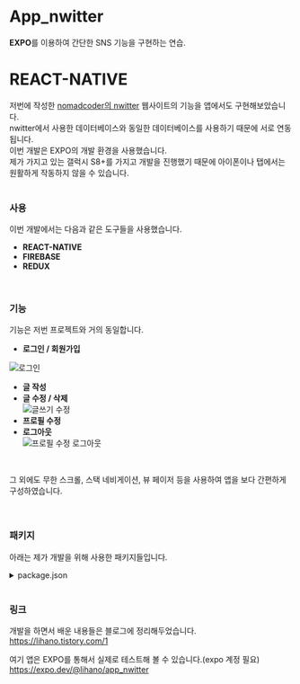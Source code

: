 # App_nwitter
**EXPO**를 이용하여 간단한 SNS 기능을 구현하는 연습.
  
# REACT-NATIVE
저번에 작성한 [nomadcoder의 nwitter](https://github.com/ihan12389/nwitter) 웹사이트의 기능을 앱에서도 구현해보았습니다.  
nwitter에서 사용한 데이터베이스와 동일한 데이터베이스를 사용하기 때문에 서로 연동됩니다.  
이번 개발은 EXPO의 개발 환경을 사용했습니다.  
제가 가지고 있는 갤럭시 S8+를 가지고 개발을 진행했기 때문에 아이폰이나 탭에서는 원활하게 작동하지 않을 수 있습니다.  
<BR>
### 사용
이번 개발에서는 다음과 같은 도구들을 사용했습니다.
* **REACT-NATIVE**
* **FIREBASE**
* **REDUX**  
<br>
  
### 기능  

기능은 저번 프로젝트와 거의 동일합니다.  
  
  
* **로그인 / 회원가입**  

![로그인](https://user-images.githubusercontent.com/64770899/127799824-5fc7d71c-0301-49c7-b048-383d1d003f47.gif)  

* **글 작성**  
* **글 수정 / 삭제**    
![글쓰기 수정](https://user-images.githubusercontent.com/64770899/127799846-a868c581-d11c-4f63-83ef-eddd7af6eaaa.gif)  
* **프로필 수정**    
* **로그아웃**    
![프로필 수정 로그아웃](https://user-images.githubusercontent.com/64770899/127799956-eae56483-a172-4f85-95c3-7b65ed5b90f9.gif)    
<br>
  
그 외에도 무한 스크롤, 스택 네비게이션, 뷰 페이저 등을 사용하여 앱을 보다 간편하게 구성하였습니다.  
<br>  <br>

  
### 패키지
아래는 제가 개발을 위해 사용한 패키지들입니다.  
<details>
<summary>package.json</summary>
<div markdown="1">       
<br>  

"@react-native-community/masked-view": "^0.1.11",  
"@react-native-firebase/app": "^12.3.0",  
"@react-navigation/bottom-tabs": "^5.11.11",  
"@react-navigation/core": "^5.15.3",  
"@react-navigation/drawer": "^5.12.5",  
"@react-navigation/native": "^5.9.4",  
"@react-navigation/stack": "^5.14.5",  
"expo": "~42.0.1",  
"expo-constants": "~11.0.1",  
"expo-image-picker": "~10.2.2",  
"expo-linear-gradient": "~9.2.0",  
"expo-splash-screen": "~0.11.2",  
"expo-status-bar": "~1.0.4",  
"firebase": "^8.8.0",  
"npm-check-updates": "^11.8.3",  
"react": "16.13.1",  
"react-dom": "16.13.1",  
"react-firebase": "^2.2.8",  
"react-native": "https://github.com/expo/react-native/archive/sdk-42.0.0.tar.gz",  
"react-native-gesture-handler": "^1.10.3",  
"react-native-get-random-values": "^1.7.0",  
"react-native-keyboard-aware-scroll-view": "^0.9.4",  
"react-native-linear-gradient": "^2.5.6",  
"react-native-pager-view": "^5.4.0",  
"react-native-reanimated": "^2.2.0",  
"react-native-safe-area-context": "^3.2.0",  
"react-native-screens": "^3.4.0",  
"react-native-web": "~0.13.12",  
"react-navigation": "^4.4.4",  
"react-navigation-stack": "react-navigation/stack",  
"react-redux": "^7.2.4",  
"redux": "^4.1.0",  
"redux-thunk": "^2.3.0",  
"styled-components": "^5.3.0",  
"uuid": "^8.3.2"  

</div>
</details>  
<br>
  
### 링크
개발을 하면서 배운 내용들은 블로그에 정리해두었습니다.  
https://lihano.tistory.com/1  
  
여기 앱은 EXPO를 통해서 실제로 테스트해 볼 수 있습니다.(expo  계정 필요)  
https://expo.dev/@lihano/app_nwitter
